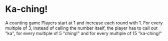 # Ka-ching!
A counting game
Players start at 1 and increase each round with 1. 
For every multiple of 3, instead of calling the number itself, the player has to call out "ka", for every multiple of 5 "ching!" 
and for every multiple of 15 "ka-ching!"
